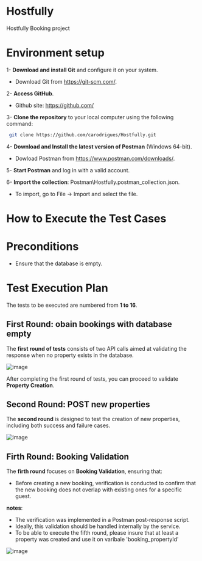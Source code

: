 # Hostfully
Hostfully Booking project 

# Environment setup

1- **Download and install Git** and configure it on your system.
   * Download Git from https://git-scm.com/.

2- **Access GitHub**.
   * Github site: https://github.com/

3- **Clone the repository** to your local computer using the following command:
  ```bash
   git clone https://github.com/carodrigues/Hostfully.git
  ```
4- **Download and Install the latest version of Postman** (Windows 64-bit).  
   * Dowload Postman from https://www.postman.com/downloads/.

5- **Start Postman** and log in with a valid account.

6- **Import the collection**: Postman\Hostfully.postman_collection.json.
   * To import, go to File → Import and select the file.


# How to Execute the Test Cases

# Preconditions
* Ensure that the database is empty.

# Test Execution Plan
The tests to be executed are numbered from **1 to 16**.

## First Round: obain bookings with database empty
The **first round of tests** consists of two API calls aimed at validating the response when no property exists in the database.


![image](https://github.com/user-attachments/assets/343740ed-02aa-4c6d-9800-7382393a28a6)


After completing the first round of tests, you can proceed to validate **Property Creation**.

## Second Round: POST new properties 
The **second round** is designed to test the creation of new properties, including both success and failure cases.

![image](https://github.com/user-attachments/assets/4a8847ac-6eb5-4fa5-ac1f-8d5a2d6e57a1)


## Firth Round: Booking Validation
The **firth round** focuses on **Booking Validation**, ensuring that:
* Before creating a new booking, verification is conducted to confirm that the new booking does not overlap with existing ones for a specific guest.

**notes**:
- The verification was implemented in a Postman post-response script.
- Ideally, this validation should be handled internally by the service.
- To be able to execute the fifth round, please insure that at least a property was created and use it on varibale 'booking_propertyId'

![image](https://github.com/user-attachments/assets/83230bed-09f7-4030-9171-a842296937e1)


